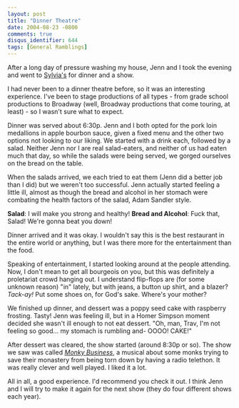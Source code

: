 ```yaml
---
layout: post
title: "Dinner Theatre"
date: 2004-08-23 -0800
comments: true
disqus_identifier: 644
tags: [General Ramblings]
---
```

After a long day of pressure washing my house, Jenn and I took the
evening and went to [Sylvia's](http://www.sylvias.net) for dinner and a
show.
 
 I had never been to a dinner theatre before, so it was an interesting
experience. I've been to stage productions of all types - from grade
school productions to Broadway (well, Broadway productions that come
touring, at least) - so I wasn't sure what to expect.
 
 Dinner was served about 6:30p. Jenn and I both opted for the pork loin
medallions in apple bourbon sauce, given a fixed menu and the other two
options not looking to our liking. We started with a drink each,
followed by a salad. Neither Jenn nor I are real salad-eaters, and
neither of us had eaten much that day, so while the salads were being
served, we gorged ourselves on the bread on the table.
 
 When the salads arrived, we each tried to eat them (Jenn did a better
job than I did) but we weren't too successful. Jenn actually started
feeling a little ill, almost as though the bread and alcohol in her
stomach were combating the health factors of the salad, Adam Sandler
style.
 
 **Salad**: I will make you strong and healthy!
 **Bread and Alcohol**: Fuck that, Salad! We're gonna beat you down!
 
 Dinner arrived and it was okay. I wouldn't say this is the best
restaurant in the entire world or anything, but I was there more for the
entertainment than the food.
 
 Speaking of entertainment, I started looking around at the people
attending. Now, I don't mean to get all bourgeois on you, but this was
definitely a proletariat crowd hanging out. I understand flip-flops are
(for some unknown reason) "in" lately, but with jeans, a button up
shirt, and a blazer? *Tack-ay!* Put some shoes on, for God's sake.
Where's your mother?
 
 We finished up dinner, and dessert was a poppy seed cake with raspberry
frosting. Tasty! Jenn was feeling ill, but in a Homer Simpson moment
decided she wasn't ill enough to not eat dessert. "Oh, man, Trav, I'm
not feeling so good... my stomach is rumbling and- OOOO! CAKE!"
 
 After dessert was cleared, the show started (around 8:30p or so). The
show we saw was called [*Monky
Business*](http://www.dramaticpublishing.com/catalogdetail.cfm?listcode=MD3),
a musical about some monks trying to save their monastery from being
torn down by having a radio telethon. It was really clever and well
played. I liked it a lot.
 
 All in all, a good experience. I'd recommend you check it out. I think
Jenn and I will try to make it again for the next show (they do four
different shows each year).
